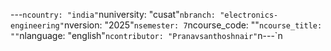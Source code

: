 ﻿---`ncountry: "india"`nuniversity: "cusat"`nbranch: "electronics-engineering"`nversion: "2025"`nsemester: 7`ncourse_code: ""`ncourse_title: ""`nlanguage: "english"`ncontributor: "Pranavsanthoshnair"`n---`n
